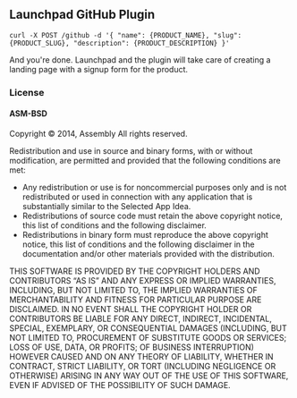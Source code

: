 Launchpad GitHub Plugin
---

`curl -X POST /github -d '{ "name": {PRODUCT_NAME}, "slug": {PRODUCT_SLUG}, "description": {PRODUCT_DESCRIPTION} }'`

And you're done. Launchpad and the plugin will take care of creating a landing page with a signup form for the product.

### License

#### ASM-BSD

Copyright © 2014, Assembly
All rights reserved.

Redistribution and use in source and binary forms, with or without modification, are permitted and provided that the following conditions are met:

* Any redistribution or use is for noncommercial purposes only and is not redistributed or used in connection with any application
  that is substantially similar to the Selected App Idea.
* Redistributions of source code must retain the above copyright notice, this list of conditions and the following disclaimer.
* Redistributions in binary form must reproduce the above copyright notice, this list of conditions and the following
  disclaimer in the documentation and/or other materials provided with the distribution.

THIS SOFTWARE IS PROVIDED BY THE COPYRIGHT HOLDERS AND CONTRIBUTORS “AS IS” AND ANY EXPRESS OR IMPLIED WARRANTIES,
INCLUDING, BUT NOT LIMITED TO, THE IMPLIED WARRANTIES OF MERCHANTABILITY AND FITNESS FOR PARTICULAR PURPOSE ARE DISCLAIMED.
IN NO EVENT SHALL THE COPYRIGHT HOLDER OR CONTRIBUTORS BE LIABLE FOR ANY DIRECT, INDIRECT, INCIDENTAL, SPECIAL, EXEMPLARY,
OR CONSEQUENTIAL DAMAGES (INCLUDING, BUT NOT LIMITED TO, PROCUREMENT OF SUBSTITUTE GOODS OR SERVICES; LOSS OF USE, DATA,
OR PROFITS; OF BUSINESS INTERRUPTION) HOWEVER CAUSED AND ON ANY THEORY OF LIABILITY, WHETHER IN CONTRACT, STRICT LIABILITY,
OR TORT (INCLUDING NEGLIGENCE OR OTHERWISE) ARISING IN ANY WAY OUT OF THE USE OF THIS SOFTWARE, EVEN IF ADVISED OF THE
POSSIBILITY OF SUCH DAMAGE.
